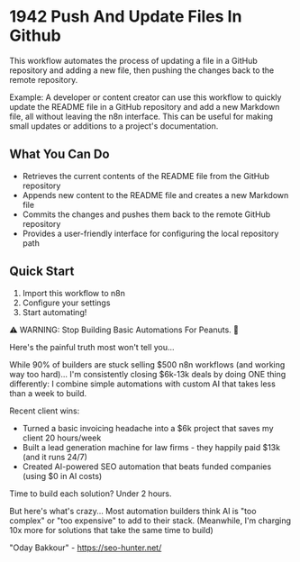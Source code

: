 # 1942 Push And Update Files In Github

This workflow automates the process of updating a file in a GitHub repository and adding a new file, then pushing the changes back to the remote repository.

Example: A developer or content creator can use this workflow to quickly update the README file in a GitHub repository and add a new Markdown file, all without leaving the n8n interface. This can be useful for making small updates or additions to a project's documentation.

## What You Can Do
- Retrieves the current contents of the README file from the GitHub repository
- Appends new content to the README file and creates a new Markdown file
- Commits the changes and pushes them back to the remote GitHub repository
- Provides a user-friendly interface for configuring the local repository path

## Quick Start
1. Import this workflow to n8n
2. Configure your settings
3. Start automating!

⚠️ WARNING: Stop Building Basic Automations For Peanuts. 🚫

Here's the painful truth most won't tell you...

While 90% of builders are stuck selling $500 n8n workflows (and working way too hard)...
I'm consistently closing $6k-13k deals by doing ONE thing differently:
I combine simple automations with custom AI that takes less than a week to build.

Recent client wins:
* Turned a basic invoicing headache into a $6k project that saves my client 20 hours/week
* Built a lead generation machine for law firms - they happily paid $13k (and it runs 24/7)
* Created AI-powered SEO automation that beats funded companies (using $0 in AI costs)

Time to build each solution? Under 2 hours.

But here's what's crazy...
Most automation builders think AI is "too complex" or "too expensive" to add to their stack.
(Meanwhile, I'm charging 10x more for solutions that take the same time to build)

"Oday Bakkour" - https://seo-hunter.net/
